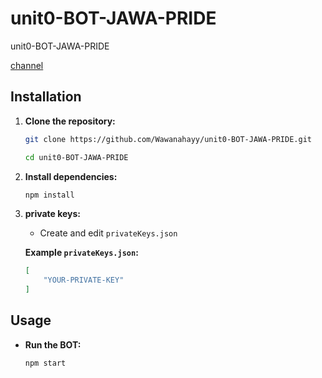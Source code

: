 # unit0-BOT-JAWA-PRIDE
unit0-BOT-JAWA-PRIDE

[channel]([url](https://t.me/AirdropJP_JawaPride))


## Installation

1. **Clone the repository:**

   ```bash
   git clone https://github.com/Wawanahayy/unit0-BOT-JAWA-PRIDE.git
   ```

   ```bash
   cd unit0-BOT-JAWA-PRIDE
   ```

2. **Install dependencies:**

   ```bash
   npm install
   ```

3. **private keys:**

   - Create and edit `privateKeys.json`

   **Example `privateKeys.json`:**
   ```json
   [
       "YOUR-PRIVATE-KEY"
   ]
   ```


## Usage

- **Run the BOT:**

  ```bash
  npm start
  ```
